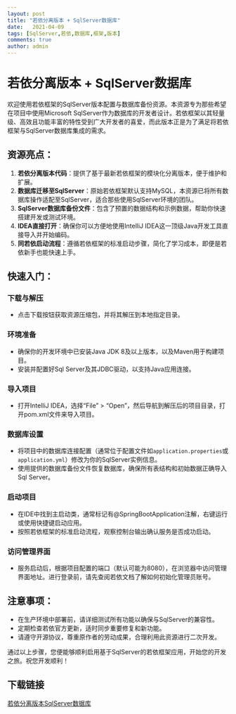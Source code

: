 ```yaml
---
layout: post
title: "若依分离版本 + SqlServer数据库"
date:   2021-04-09
tags: [SqlServer,若依,数据库,框架,版本]
comments: true
author: admin
---
```

# 若依分离版本 + SqlServer数据库

欢迎使用若依框架的SqlServer版本配置与数据库备份资源。本资源专为那些希望在项目中使用Microsoft SqlServer作为数据库的开发者设计。若依框架以其轻量级、高效且功能丰富的特性受到广大开发者的喜爱，而此版本正是为了满足将若依框架与SqlServer数据库集成的需求。

## 资源亮点：

1. **若依分离版本代码**：提供了基于最新若依框架的模块化分离版本，便于维护和扩展。
2. **数据库迁移至SqlServer**：原始若依框架默认支持MySQL，本资源已将所有数据库操作适配至SqlServer，适合那些使用SqlServer环境的团队。
3. **SqlServer数据库备份文件**：包含了预置的数据结构和示例数据，帮助你快速搭建开发或测试环境。
4. **IDEA直接打开**：确保你可以方便地使用IntelliJ IDEA这一顶级Java开发工具直接导入并开始编码。
5. **同若依启动流程**：遵循若依框架的标准启动步骤，简化了学习成本，即便是若依新手也能快速上手。

## 快速入门：

### 下载与解压
- 点击下载按钮获取资源压缩包，并将其解压到本地指定目录。

### 环境准备
- 确保你的开发环境中已安装Java JDK 8及以上版本，以及Maven用于构建项目。
- 安装并配置好Sql Server及其JDBC驱动，以支持Java应用连接。

### 导入项目
- 打开IntelliJ IDEA，选择“File” > “Open”，然后导航到解压后的项目目录，打开pom.xml文件来导入项目。

### 数据库设置
- 将项目中的数据库连接配置（通常位于配置文件如`application.properties`或`application.yml`）修改为你的SqlServer实例信息。
- 使用提供的数据库备份文件恢复数据库，确保所有表结构和初始数据正确导入Sql Server。

### 启动项目
- 在IDE中找到主启动类，通常标记有@SpringBootApplication注解，右键运行或使用快捷键启动应用。
- 按照若依框架的标准启动流程，观察控制台输出确认服务是否成功启动。

### 访问管理界面
- 服务启动后，根据项目配置的端口（默认可能为8080），在浏览器中访问管理界面地址。进行登录前，请先查阅若依文档了解如何初始化管理员账号。

## 注意事项：
- 在生产环境中部署前，请详细测试所有功能以确保与SqlServer的兼容性。
- 定期检查若依官方更新，适时同步重要修复和新功能。
- 请遵守开源协议，尊重原作者的劳动成果，合理利用此资源进行二次开发。

通过以上步骤，您便能够顺利启用基于SqlServer的若依框架应用，开始您的开发之旅。祝您开发顺利！

## 下载链接

[若依分离版本SqlServer数据库](https://pan.quark.cn/s/39e5cb655ea6)